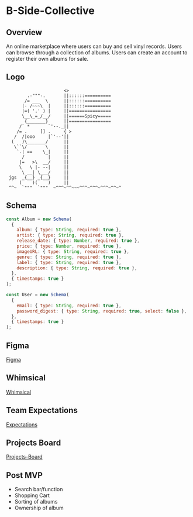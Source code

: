 # B-Side-Collective

## Overview

An online marketplace where users can buy and sell vinyl records. Users can browse through a collection of albums. Users can create an account to register their own albums for sale.

## Logo

```
                      <>
        .-"""-.       ||::::::==========
       /= ___  \      ||::::::==========
      |- /~~~\  |     ||::::::==========
      |=( '.' ) |     ||================
      \__\_=_/__/     ||======Spicy=====
       {_______}      ||================
     /` *       `'--._||
    /= .     [] .     { >
   /  /|ooo     |`'--'||
  (   )\_______/      ||
   \``\/       \      ||
    `-| ==    \_|     ||
      /         |     ||
     |=   >\  __/     ||
     \   \ |- --|     ||
      \ __| \___/     ||
 jgs  _{__} _{__}     ||
     (    )(    )     ||
 ^^~  `"""  `"""  ~^^^~^^~~~^^^~^^^~^^^~^^~^
```

## Schema

```js
const Album = new Schema(
  {
    album: { type: String, required: true },
    artist: { type: String, required: true },
    release_date: { type: Number, required: true },
    price: { type: Number, required: true },
    imageURL: { type: String, required: true },
    genre: { type: String, required: true },
    label: { type: String, required: true },
    description: { type: String, required: true },
  },
  { timestamps: true }
);

const User = new Schema(
  {
    email: { type: String, required: true },
    password_digest: { type: String, required: true, select: false },
  },
  { timestamps: true }
);
```

## Figma

[Figma](https://www.figma.com/file/FNwcmg8zPFwMtm5vyOwIjW/B-Side-Collective?node-id=0%3A1)

## Whimsical

[Whimsical](https://whimsical.com/b-side-collective-project-WPFEXSHpq4hhU3JVhkz3L8)

## Team Expectations

[Expectations](https://docs.google.com/document/d/1qlzS-lRrUwBAwI8beWR9QkYfYXrUnc1lBDsXenOJqQw/edit?usp=sharing)

## Projects Board

[Projects-Board](https://github.com/navedrahim/b-side-collective/projects/1)

## Post MVP

- Search bar/function
- Shopping Cart
- Sorting of albums
- Ownership of album
